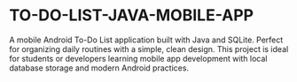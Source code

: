 # TO-DO-LIST-JAVA-MOBILE-APP
A mobile Android To-Do List application built with Java and SQLite. Perfect for organizing daily routines with a simple, clean design. This project is ideal for students or developers learning mobile app development with local database storage and modern Android practices.
